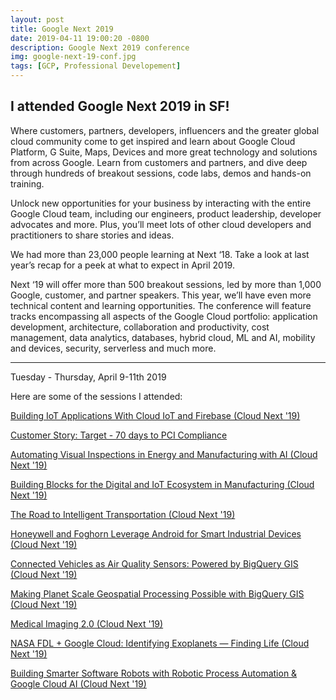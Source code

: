 ```yaml
---
layout: post
title: Google Next 2019
date: 2019-04-11 19:00:20 -0800
description: Google Next 2019 conference
img: google-next-19-conf.jpg
tags: [GCP, Professional Developement]
---
```

<!-- <img src='{{site.baseurl}}/assets/img/file.jpg' alt='file desc'> -->

## I attended Google Next 2019 in SF!
Where customers, partners, developers, influencers and the greater global cloud community come to get inspired and learn about Google Cloud Platform, G Suite, Maps, Devices and more great technology and solutions from across Google. Learn from customers and partners, and dive deep through hundreds of breakout sessions, code labs, demos and hands-on training.

Unlock new opportunities for your business by interacting with the entire Google Cloud team, including our engineers, product leadership, developer advocates and more. Plus, you’ll meet lots of other cloud developers and practitioners to share stories and ideas.

We had more than 23,000 people learning at Next ‘18. Take a look at last year’s recap for a peek at what to expect in April 2019.

Next ‘19 will offer more than 500 breakout sessions, led by more than 1,000 Google, customer, and partner speakers. This year, we’ll have even more technical content and learning opportunities. The conference will feature tracks encompassing all aspects of the Google Cloud portfolio: application development, architecture, collaboration and productivity, cost management, data analytics, databases, hybrid cloud, ML and AI, mobility and devices, security, serverless and much more.

---

Tuesday - Thursday, April 9-11th 2019

Here are some of the sessions I attended:

[Building IoT Applications With Cloud IoT and Firebase (Cloud Next '19)](https://www.youtube.com/watch?v=10Nelw2nL-Q&list=PLIivdWyY5sqIXvUGVrFuZibCUdKVzEoUw&index=16&t=0s)

[Customer Story: Target - 70 days to PCI Compliance](https://youtu.be/gNx2iMhOm7Q?t=1851)

[Automating Visual Inspections in Energy and Manufacturing with AI (Cloud Next '19)](https://www.youtube.com/watch?v=X813AkGuPDE)

[Building Blocks for the Digital and IoT Ecosystem in Manufacturing (Cloud Next '19)](https://www.youtube.com/watch?v=seEVqTpqvBE&list=PLIivdWyY5sqIXvUGVrFuZibCUdKVzEoUw&index=241&t=0s)

[The Road to Intelligent Transportation (Cloud Next '19)](https://www.youtube.com/watch?v=t6Gtkssq9Wk&list=PLIivdWyY5sqIXvUGVrFuZibCUdKVzEoUw&index=180&t=0s)

[Honeywell and Foghorn Leverage Android for Smart Industrial Devices (Cloud Next '19)](https://www.youtube.com/watch?v=16oeWeqqTew&list=PLIivdWyY5sqIXvUGVrFuZibCUdKVzEoUw&index=60&t=0s)

[Connected Vehicles as Air Quality Sensors: Powered by BigQuery GIS (Cloud Next '19)](https://www.youtube.com/watch?v=jzHvVw_XDIU)

[Making Planet Scale Geospatial Processing Possible with BigQuery GIS (Cloud Next '19)](https://www.youtube.com/watch?v=ANrS_5mh7Pk)

[Medical Imaging 2.0 (Cloud Next '19)](https://www.youtube.com/watch?v=Y-yvlt5mVXk)

[NASA FDL + Google Cloud: Identifying Exoplanets — Finding Life (Cloud Next '19)](https://www.youtube.com/watch?v=IyfEmla7xp4)

[Building Smarter Software Robots with Robotic Process Automation & Google Cloud AI (Cloud Next '19)](https://www.youtube.com/watch?v=r68r8NzHRKo)